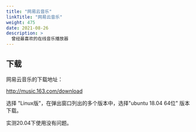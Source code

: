 ```yaml
---
title: "网易云音乐"
linkTitle: "网易云音乐"
weight: 475
date: 2021-08-26
description: >
  曾经最喜欢的在线音乐播放器
---
```


## 下载

网易云音乐的下载地址：

http://music.163.com/download

选择 "Linux版"，在弹出窗口列出的多个版本中，选择"ubuntu 18.04 64位" 版本下载。

实测20.04下使用没有问题。

